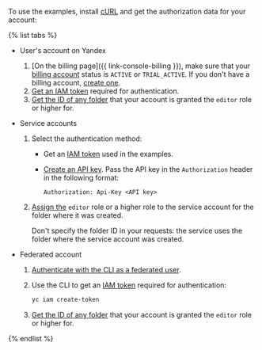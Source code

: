 To use the examples, install [cURL](https://curl.haxx.se) and get the authorization data for your account:

{% list tabs %}

- User's account on Yandex
  1. [On the billing page]({{ link-console-billing }}), make sure that your [billing account](../billing/concepts/billing-account.md) status is `ACTIVE` or `TRIAL_ACTIVE`. If you don't have a billing account, [create one](../billing/quickstart/index.md#create_billing_account).
  1. [Get an IAM token](../iam/operations/iam-token/create.md) required for authentication.
  1. [Get the ID of any folder](../resource-manager/operations/folder/get-id.md) that your account is granted the `editor` role or higher for.

- Service accounts

  1. Select the authentication method:

     * Get an [IAM token](../iam/operations/iam-token/create-for-sa.md) used in the examples.

     * [Create an API key](../iam/operations/api-key/create.md). Pass the API key in the `Authorization` header in the following format:

          ```
          Authorization: Api-Key <API key>
          ```

  1. [Assign the](../iam/operations/sa/assign-role-for-sa.md) `editor` role or a higher role to the service account for the folder where it was created.

      Don't specify the folder ID in your requests: the service uses the folder where the service account was created.

- Federated account

  1. [Authenticate with the CLI as a federated user](../cli/operations/authentication/federated-user.md).

  1. Use the CLI to get an [IAM token](../iam/concepts/authorization/iam-token.md) required for authentication:

      ```bash
      yc iam create-token
      ```

  1. [Get the ID of any folder](../resource-manager/operations/folder/get-id.md) that your account is granted the `editor` role or higher for.

{% endlist %}

